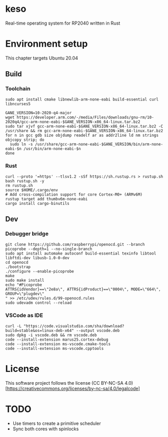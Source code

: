 # keso
Real-time operating system for RP2040 written in Rust

# Environment setup
This chapter targets Ubuntu 20.04

## Build

### Toolchain
```
sudo apt install cmake libnewlib-arm-none-eabi build-essential curl libncurses5
```

```
GANE_VERSION=10-2020-q4-major
wget https://developer.arm.com/-/media/Files/downloads/gnu-rm/10-2020q4/gcc-arm-none-eabi-$GANE_VERSION-x86_64-linux.tar.bz2
sudo tar xjvf gcc-arm-none-eabi-$GANE_VERSION-x86_64-linux.tar.bz2 -C /usr/share && rm gcc-arm-none-eabi-$GANE_VERSION-x86_64-linux.tar.bz2
for n in gcc gdb size objdump readelf ar as addr2line ld nm strings objcopy strip; do
  sudo ln -s /usr/share/gcc-arm-none-eabi-$GANE_VERSION/bin/arm-none-eabi-$n /usr/bin/arm-none-eabi-$n
done
```


### Rust
```
curl --proto '=https' --tlsv1.2 -sSf https://sh.rustup.rs > rustup.sh
bash rustup.sh -y
rm rustup.sh
source $HOME/.cargo/env
# Add cross-compilation support for core Cortex-M0+ (ARMv6M)
rustup target add thumbv6m-none-eabi
cargo install cargo-binutils
```


## Dev

### Debugger bridge
```
git clone https://github.com/raspberrypi/openocd.git --branch picoprobe --depth=1 --no-single-branch
sudo apt install automake autoconf build-essential texinfo libtool libftdi-dev libusb-1.0-0-dev
cd openocd
./bootstrap
./configure --enable-picoprobe
make 
sudo make install
echo "#Picoprobe
ATTRS{idVendor}==\"2e8a\", ATTRS{idProduct}==\"0004\", MODE=\"664\", GROUP=\"plugdev\"
" >> /etc/udev/rules.d/99-openocd.rules
sudo udevadm control --reload
```

### VSCode as IDE
```
curl -L "https://code.visualstudio.com/sha/download?build=stable&os=linux-deb-x64" --output vscode.deb
sudo dpkg -i vscode.deb && rm vscode.deb
code --install-extension marus25.cortex-debug
code --install-extension ms-vscode.cmake-tools
code --install-extension ms-vscode.cpptools
```

# License
This software project follows the license (CC BY-NC-SA 4.0)[https://creativecommons.org/licenses/by-nc-sa/4.0/legalcode]


# TODO
* Use timers to create a primitive scheduler
* Sync both cores with spinlocks